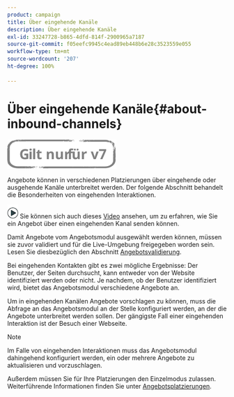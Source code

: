 ```yaml
---
product: campaign
title: Über eingehende Kanäle
description: Über eingehende Kanäle
exl-id: 33247728-b865-4dfd-814f-2900965a7187
source-git-commit: f05eefc9945c4ead89eb448b6e28c3523559e055
workflow-type: tm+mt
source-wordcount: '207'
ht-degree: 100%

---
```


# Über eingehende Kanäle{#about-inbound-channels}

![](../../assets/v7-only.svg)

Angebote können in verschiedenen Platzierungen über eingehende oder ausgehende Kanäle unterbreitet werden. Der folgende Abschnitt behandelt die Besonderheiten von eingehenden Interaktionen.

![](assets/do-not-localize/how-to-video.png) Sie können sich auch dieses [Video](https://helpx.adobe.com/de/campaign/classic/how-to/deliver-an-offer-on-inbound-channel-in-acv6.html) ansehen, um zu erfahren, wie Sie ein Angebot über einen eingehenden Kanal senden können.

Damit Angebote vom Angebotsmodul ausgewählt werden können, müssen sie zuvor validiert und für die Live-Umgebung freigegeben worden sein. Lesen Sie diesbezüglich den Abschnitt [Angebotsvalidierung](../../interaction/using/approving-and-activating-an-offer.md).

Bei eingehenden Kontakten gibt es zwei mögliche Ergebnisse: Der Benutzer, der Seiten durchsucht, kann entweder von der Website identifiziert werden oder nicht. Je nachdem, ob der Benutzer identifiziert wird, bietet das Angebotsmodul verschiedene Angebote an.

Um in eingehenden Kanälen Angebote vorschlagen zu können, muss die Abfrage an das Angebotsmodul an der Stelle konfiguriert werden, an der die Angebote unterbreitet werden sollen. Der gängigste Fall einer eingehenden Interaktion ist der Besuch einer Webseite.

>[!NOTE]
>
>Im Falle von eingehenden Interaktionen muss das Angebotsmodul dahingehend konfiguriert werden, ein oder mehrere Angebote zu aktualisieren und vorzuschlagen.
>
>Außerdem müssen Sie für Ihre Platzierungen den Einzelmodus zulassen. Weiterführende Informationen finden Sie unter [Angebotsplatzierungen](../../interaction/using/creating-offer-spaces.md).
